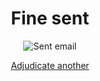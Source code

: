 <div style="text-align: center;">

# Fine sent


<img src="{{ '/assets/images/sent.png' | url }}" alt="Sent email" class="icon">


<a href="{{ '/case-1/single-form' | url }}" class="nsw-button nsw-button--primary">Adjudicate another</a>

</div>
